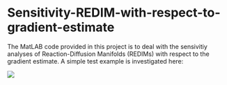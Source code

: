 # Sensitivity-REDIM-with-respect-to-gradient-estimate

The MatLAB code provided in this project is to deal with the sensivitiy analyses of Reaction-Diffusion Manifolds (REDIMs) with respect to the gradient estimate. 
A simple test example is investigated here:

<img src="https://render.githubusercontent.com/render/math?math= \frac{\partial\psi_1}{\partial t} =- k_1 \psi_1  +d \frac{\partial^2\psi_1}{\partial x^2}  \qquad \psi_1(0) = 1      \psi_1(1) = 0">



